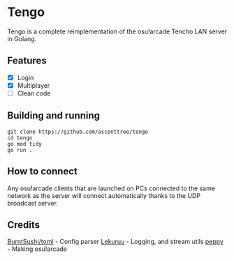 # Tengo

Tengo is a complete reimplementation of the osu!arcade Tencho LAN server in Golang.

## Features

- [X] Login
- [X] Multiplayer
- [ ] Clean code

## Building and running

```
git clone https://github.com/ascenttree/tengo
cd tengo
go mod tidy
go run .
```

## How to connect

Any osu!arcade clients that are launched on PCs connected to the same network as the server will connect automatically thanks to the UDP broadcast server.

## Credits

[BurntSushi/toml](https://github.com/BurntSushi/toml) - Config parser
[Lekuruu](https://github.com/lekuruu) - Logging, and stream utils
[peppy](https://github.com/ppy) - Making osu!arcade
